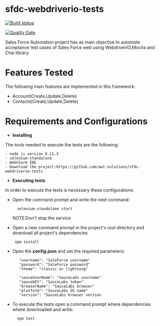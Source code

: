 # sfdc-webdriverio-tests

[![Build status](https://travis-ci.com/awt-solutions/sfdc-webdriverio-tests.svg?branch=develop)](https://travis-ci.com/awt-solutions/sfdc-webdriverio-tests) 

[![Quality Gate](https://sonarcloud.io/api/project_badges/measure?project=awt-solutions-sfdc-webdriverio-tests&metric=alert_status)](https://sonarcloud.io/dashboard/index/awt-solutions-sfdc-webdriverio-tests)

Sales Force Automation project has as main objective to automate
acceptance test cases of Sales Force web using WebdriverIO,Mocha 
and Chai library.

# Features Tested
The following main features are implemented in this framework:
    
- Account(Create,Update,Delete)
- Contacts(Create,Update,Delete)

# Requirements and Configurations
- **Installing** 

The tools needed to execute the tests are the following:
    
    - node js version 8.11.3
    - selenium-standalone
    - WebStorm IDE
    - Download the project:https://github.com/awt-solutions/sfdc-webdriverio-tests


- **Executing tests**

In order to execute the tests is necessary these configurations:

- Open the command prompt and write the next command:
        
        selenium-standalone start
        
  NOTE:Don't stop the service
    
 - Open a new command prompt in the project's root directory 
 and download all project's dependencies
  
        npm install
  
 - Open the **config.json**  and set the required parameters:
    
          "username": "SaleForce username"
          "password": "SaleForce password"
          "theme": "classic or lightning"
        
          "sauceUserName": "SauceLabs username"
          "sauceKEY": "SauceLabs token"
          "browserName": "SauceLabs browser"
          "platform": "SauceLabs OS name"
          "version": "SauceLabs browser version
   

- To execute the tests open a command prompt 
where dependencies where downloaded  and write:
    
        npm test  
